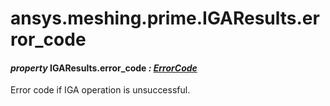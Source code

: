 # ansys.meshing.prime.IGAResults.error_code

#### *property* IGAResults.error_code *: [ErrorCode](ansys.meshing.prime.ErrorCode.md#ansys.meshing.prime.ErrorCode)*

Error code if IGA operation is unsuccessful.

<!-- !! processed by numpydoc !! -->

